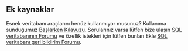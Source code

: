 ## <a name="additional-resources"></a>Ek kaynaklar
Esnek veritabanı araçlarını henüz kullanmıyor musunuz? Kullanıma sunduğumuz [Başlarken Kılavuzu](../articles/sql-database/sql-database-elastic-scale-get-started.md).  Sorularınız varsa lütfen bize ulaşın [SQL veritabanının Forumu](https://social.msdn.microsoft.com/forums/azure/home?forum=ssdsgetstarted) ve özellik istekleri için lütfen bunları Ekle [SQL veritabanı geri bildirim Forumu](https://feedback.azure.com/forums/217321-sql-database/).
